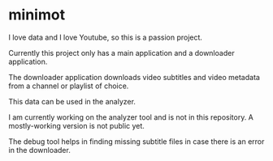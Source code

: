 # minimot

I love data and I love Youtube, so this is a passion project.

Currently this project only has a main application and a downloader application.

The downloader application downloads video subtitles and video metadata from a channel or playlist of choice.

This data can be used in the analyzer.

I am currently working on the analyzer tool and is not in this repository. A mostly-working version is not public yet.

The debug tool helps in finding missing subtitle files in case there is an error in the downloader.
